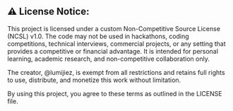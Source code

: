 ## ⚠️ License Notice:

This project is licensed under a custom Non-Competitive Source License (NCSL) v1.0. The code may not be used in hackathons, coding competitions, technical interviews, commercial projects, or any setting that provides a competitive or financial advantage. It is intended for personal learning, academic research, and non-competitive collaboration only.

The creator, @lumijiez, is exempt from all restrictions and retains full rights to use, distribute, and monetize this work without limitation.

By using this project, you agree to these terms as outlined in the LICENSE file.
